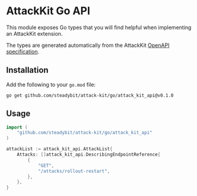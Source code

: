 # AttackKit Go API

This module exposes Go types that you will find helpful when implementing an AttackKit extension.

The types are generated automatically from the AttackKit [OpenAPI specification](https://github.com/steadybit/attack-kit/tree/main/openapi).

## Installation

Add the following to your `go.mod` file:

```
go get github.com/steadybit/attack-kit/go/attack_kit_api@v0.1.0
```

## Usage

```go
import (
	"github.com/steadybit/attack-kit/go/attack_kit_api"
)

attackList := attack_kit_api.AttackList{
    Attacks: []attack_kit_api.DescribingEndpointReference{
        {
            "GET",
            "/attacks/rollout-restart",
        },
    },
}
```